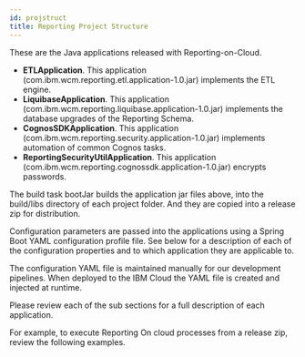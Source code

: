 ```yaml
---
id: projstruct
title: Reporting Project Structure
---
```



These are the Java applications released with Reporting-on-Cloud.

* **ETLApplication**.  This application (com.ibm.wcm.reporting.etl.application-1.0.jar) implements the  ETL engine.
* **LiquibaseApplication**.  This application (com.ibm.wcm.reporting.liquibase.application-1.0.jar) implements the database upgrades of the Reporting Schema.
* **CognosSDKApplication**.  This application (com.ibm.wcm.reporting.security.application-1.0.jar) implements automation of common Cognos tasks.
* **ReportingSecurityUtilApplication**.  This application (com.ibm.wcm.reporting.cognossdk.application-1.0.jar) encrypts passwords.

The build task bootJar builds the application jar files above, into the build/libs directory of each project folder.  And they are copied into a release zip for distribution.

Configuration parameters are passed into the applications using a Spring Boot YAML configuration profile file.   See below for a description of each of the configuration properties and to which application they are applicable to.

The configuration YAML file is maintained manually for our development pipelines.  When deployed to the IBM Cloud the YAML file is created and injected at runtime.

Please review each of the sub sections for a full description of each application.

For example, to execute Reporting On cloud processes from a release zip, review the following examples.
